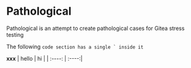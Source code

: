# Pathological

Pathological is an attempt to create pathological cases for Gitea stress testing

The following ``code section has a single ` inside it``

**xxx**
| hello |   hi  |
| :----: | :----:|